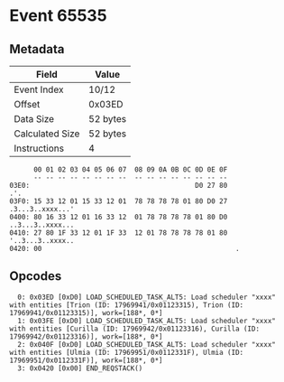 # Event 65535

## Metadata

| Field           | Value    |
|-----------------|----------|
| Event Index     | 10/12    |
| Offset          | 0x03ED   |
| Data Size       | 52 bytes |
| Calculated Size | 52 bytes |
| Instructions    | 4        |

```
      00 01 02 03 04 05 06 07  08 09 0A 0B 0C 0D 0E 0F
      -- -- -- -- -- -- -- --  -- -- -- -- -- -- -- --
03E0:                                         D0 27 80               .'.
03F0: 15 33 12 01 15 33 12 01  78 78 78 78 01 80 D0 27  .3...3..xxxx...'
0400: 80 16 33 12 01 16 33 12  01 78 78 78 78 01 80 D0  ..3...3..xxxx...
0410: 27 80 1F 33 12 01 1F 33  12 01 78 78 78 78 01 80  '..3...3..xxxx..
0420: 00                                                .               
```

## Opcodes

```
  0: 0x03ED [0xD0] LOAD_SCHEDULED_TASK_ALT5: Load scheduler "xxxx" with entities [Trion (ID: 17969941/0x01123315), Trion (ID: 17969941/0x01123315)], work=[188*, 0*]
  1: 0x03FE [0xD0] LOAD_SCHEDULED_TASK_ALT5: Load scheduler "xxxx" with entities [Curilla (ID: 17969942/0x01123316), Curilla (ID: 17969942/0x01123316)], work=[188*, 0*]
  2: 0x040F [0xD0] LOAD_SCHEDULED_TASK_ALT5: Load scheduler "xxxx" with entities [Ulmia (ID: 17969951/0x0112331F), Ulmia (ID: 17969951/0x0112331F)], work=[188*, 0*]
  3: 0x0420 [0x00] END_REQSTACK()
```
